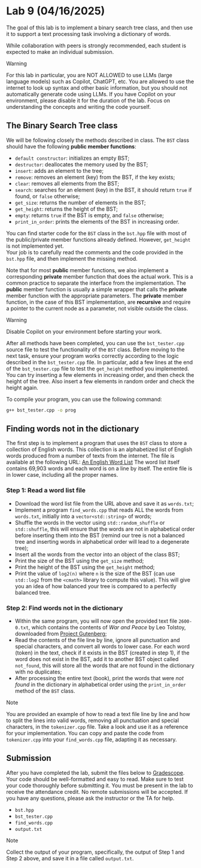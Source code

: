 # Lab 9 (04/16/2025)

The goal of this lab is to implement a binary search tree class,
and then use it to support a text processing task involving
a dictionary of words. 

While collaboration with peers is strongly recommended, 
each student is expected to make an individual submission.

> [!WARNING]
> For this lab in particular, you are NOT ALLOWED to use LLMs (large language models)
> such as Copilot, ChatGPT, etc.  You are allowed to use the internet to look
> up syntax and other basic information, but you should not automatically
> generate code using LLMs.  If you have Copilot on your environment,
> please disable it for the duration of the lab.  Focus on understanding
> the concepts and writing the code yourself.

## The Binary Search Tree class

We will be following closely the methods described in class.  The 
`BST` class should have the following **public member functions**:

- `default constructor`: initializes an empty BST;
- `destructor`: deallocates the memory used by the BST;
- `insert`: adds an element to the tree;
- `remove`: removes an element (key) from the BST, if the key exists;
- `clear`: removes all elements from the BST;
- `search`: searches for an element (key) in the BST, it should return
    `true` if found, or `false` otherwise;
- `get_size`: returns the number of elements in the BST;
- `get_height`: returns the height of the BST;
- `empty`: returns `true` if the BST is empty, and `false` otherwise;
- `print_in_order`: prints the elements of the BST in increasing order.

You can find starter code for the `BST` class in the `bst.hpp` file
with most of the public/private member functions already defined.
However, `get_height` is not implemented yet.  
Your job is to carefully read the comments and the code provided 
in the `bst.hpp` file, and then implement the missing method.

Note that for most **public** member functions, we also implement
a corresponding **private** member function that does the actual work.
This is a common practice to separate the interface
from the implementation.  The **public** member function is
usually a simple wrapper that calls the **private** member function
with the appropriate parameters.  The **private** member 
function, in the case of this BST implementation, are **recursive**
and require a pointer to the current node as a parameter,
not visible outside the class.

> [!WARNING]
> Disable Copilot on your environment before starting your work.

After all methods have been completed, you can use the 
`bst_tester.cpp` source file to test the functionality of 
the `BST` class.  Before moving to the next task, ensure 
your program works correctly according to the logic described 
in the `bst_tester.cpp` file.  In particular, add a few lines
at the end of the `bst_tester.cpp` file to test the `get_height`
method you implemented.  You can try inserting a few elements
in increasing order, and then check the height of the tree.
Also insert a few elements in random order and check the height again.

To compile your program, you can use the following command:

```bash
g++ bst_tester.cpp -o prog
```

## Finding words not in the dictionary

The first step is to implement a program that uses the `BST` class to store 
a collection of English words. This collection is an alphabetized list of 
English words produced from a number of texts from the internet. 
The file is available at the following URL: 
[An English Word List](https://websites.umich.edu/~jlawler/wordlist.html)
The word list itself contains 69,903 words and each word is on a line by 
itself. The entire file is in lower case, including all the proper names.

### Step 1: Read a word list file

- Download the word list file from the URL above and save it as `words.txt`;
- Implement a program `find_words.cpp` that reads ALL the words from `words.txt`, initially into a `vector<std::string>` of words;
- Shuffle the words in the vector using `std::random_shuffle` or `std::shuffle`, this will ensure that the words are not in alphabetical order before inserting them into the BST (remind our tree is not a balanced tree and inserting words in alphabetical order will lead to a degenerate tree);
- Insert all the words from the vector into an object of the class BST;
- Print the size of the BST using the `get_size` method;
- Print the height of the BST using the `get_height` method;
- Print the value of `log2(n)` where `n` is the size of the BST (can use `std::log2` from the `<cmath>` library to compute this value). This will give you an idea of how balanced your tree is compared to a perfectly balanced tree.

### Step 2: Find words not in the dictionary

- Within the same program, you will now open the provided text file `2600-0.txt`, which contains the contents of *War and Peace* by Leo Tolstoy, downloaded from [Project Gutenberg](https://www.gutenberg.org/ebooks/2600);
- Read the contents of the file line by line, ignore all punctuation and special characters, and convert all words to lower case. For each word (token) in the text, check if it exists in the BST (created in step 1), if the word does not exist in the BST, add it to another BST object called `not_found`, this will store all the words that are not found in the dictionary with no duplicates;
- After processing the entire text (book), print the words that were *not found* in the dictionary in alphabetical order using the `print_in_order` method of the `BST` class.

>[!NOTE]
> You are provided an example of how to read a text file line by line and how to split the lines into valid words, removing all punctuation and special characters, in the `tokenizer.cpp` file.  Take a look and use it as a reference for your implementation.  You can copy and paste the code from `tokenizer.cpp` into your `find_words.cpp` file, adapting it as necessary.

## Submission

After you have completed the lab, submit the files below 
to [Gradescope](https://gradescope.com).  Your code should be well-formatted 
and easy to read.  Make sure to test your code thoroughly before 
submitting it.  You must be present in the lab to receive the 
attendance credit.  No remote submissions will be accepted.
If you have any questions, please ask the instructor or the TA for help.

- `bst.hpp`
- `bst_tester.cpp`
- `find_words.cpp`
- `output.txt`

> [!NOTE]
> Collect the output of your program, specifically, the output of Step 1 and Step 2 above, and save it in a file called `output.txt`.
